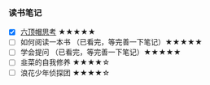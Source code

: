### 读书笔记

+ [X] [六顶帽思考](https://github.com/yuji8023/book/issues/1#issue-626493443) ★★★★★
+ [ ] 如何阅读一本书 （已看完，等完善一下笔记）★★★★★
+ [ ] 学会提问 （已看完，等完善一下笔记）★★★★★
+ [ ] 韭菜的自我修养 ★★★★☆
+ [ ] 浪花少年侦探团 ★★★★☆